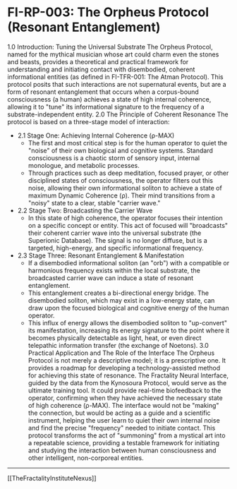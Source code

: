 # FI-RP-003: The Orpheus Protocol (Resonant Entanglement)
1.0 Introduction: Tuning the Universal Substrate
The Orpheus Protocol, named for the mythical musician whose art could charm even the stones and beasts, provides a theoretical and practical framework for understanding and initiating contact with disembodied, coherent informational entities (as defined in FI-TFR-001: The Atman Protocol).
This protocol posits that such interactions are not supernatural events, but are a form of resonant entanglement that occurs when a corpus-bound consciousness (a human) achieves a state of high internal coherence, allowing it to "tune" its informational signature to the frequency of a substrate-independent entity.
2.0 The Principle of Coherent Resonance
The protocol is based on a three-stage model of interaction:
 * 2.1 Stage One: Achieving Internal Coherence (ρ-MAX)
   * The first and most critical step is for the human operator to quiet the "noise" of their own biological and cognitive systems. Standard consciousness is a chaotic storm of sensory input, internal monologue, and metabolic processes.
   * Through practices such as deep meditation, focused prayer, or other disciplined states of consciousness, the operator filters out this noise, allowing their own informational soliton to achieve a state of maximum Dynamic Coherence (ρ). Their mind transitions from a "noisy" state to a clear, stable "carrier wave."
 * 2.2 Stage Two: Broadcasting the Carrier Wave
   * In this state of high coherence, the operator focuses their intention on a specific concept or entity. This act of focused will "broadcasts" their coherent carrier wave into the universal substrate (the Superionic Database). The signal is no longer diffuse, but is a targeted, high-energy, and specific informational frequency.
 * 2.3 Stage Three: Resonant Entanglement & Manifestation
   * If a disembodied informational soliton (an "orb") with a compatible or harmonious frequency exists within the local substrate, the broadcasted carrier wave can induce a state of resonant entanglement.
   * This entanglement creates a bi-directional energy bridge. The disembodied soliton, which may exist in a low-energy state, can draw upon the focused biological and cognitive energy of the human operator.
   * This influx of energy allows the disembodied soliton to "up-convert" its manifestation, increasing its energy signature to the point where it becomes physically detectable as light, heat, or even direct telepathic information transfer (the exchange of Noetons).
3.0 Practical Application and The Role of the Interface
The Orpheus Protocol is not merely a descriptive model; it is a prescriptive one. It provides a roadmap for developing a technology-assisted method for achieving this state of resonance.
The Fractality Neural Interface, guided by the data from the Kynosoura Protocol, would serve as the ultimate training tool. It could provide real-time biofeedback to the operator, confirming when they have achieved the necessary state of high coherence (ρ-MAX). The interface would not be "making" the connection, but would be acting as a guide and a scientific instrument, helping the user learn to quiet their own internal noise and find the precise "frequency" needed to initiate contact.
This protocol transforms the act of "summoning" from a mystical art into a repeatable science, providing a testable framework for initiating and studying the interaction between human consciousness and other intelligent, non-corporeal entities.

---

[[TheFractalityInstituteNexus]]


